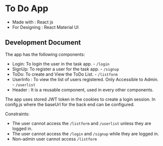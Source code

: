 # To Do App

 - Made with : React js
 - For Designing : React Material UI
## Development Document

The app has the following components:

 - Login: To login the user in the task app. - `/login`
 - SignUp: To register a user for the task app. - `/signup`
 - ToDo: To create and View the ToDo List. - `/listform`
 - UserInfo : To view the list of users registered. Only Accessible to Admin. - `/userlist`
 - Header : It is a reusable component, used in every other components.

The app uses stored JWT token in the cookies to create a login session.
In conifg.js where the baseUrl for the back end can be configured.

Constraints: 

 - The user cannot access the `/listform` and `/userlist` unless they are logged in.
 - The user cannot access the `/login` and `/signup` while they are logged in.
 - Non-admin user cannot access `/listform`
 
